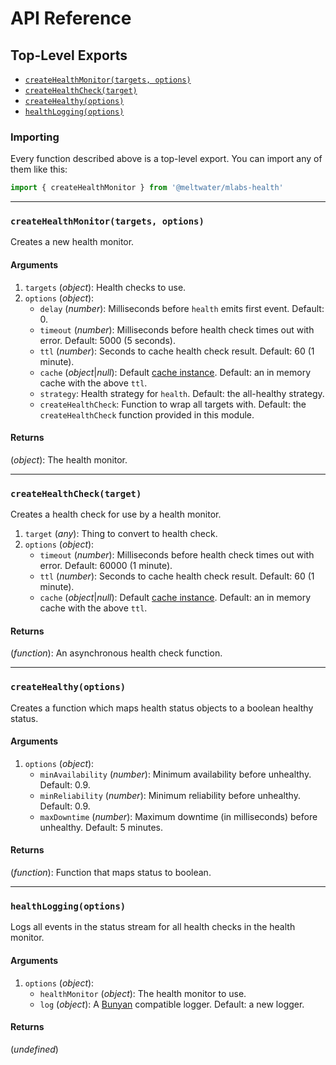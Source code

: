 # API Reference

## Top-Level Exports

- [`createHealthMonitor(targets, options)`](#createhealthmonitortargets-options)
- [`createHealthCheck(target)`](#createhealthchecktarget)
- [`createHealthy(options)`](#createhealthyoptions)
- [`healthLogging(options)`](#healthloggingoptions)

### Importing

Every function described above is a top-level export.
You can import any of them like this:

```js
import { createHealthMonitor } from '@meltwater/mlabs-health'
```

---
### `createHealthMonitor(targets, options)`

Creates a new health monitor.

#### Arguments

1. `targets` (*object*): Health checks to use.
2. `options` (*object*):
    - `delay` (*number*): Milliseconds before `health` emits first event.
      Default: 0.
    - `timeout` (*number*): Milliseconds before health check times out with error.
      Default: 5000 (5 seconds).
    - `ttl` (*number*): Seconds to cache health check result.
      Default: 60 (1 minute).
    - `cache` (*object*|*null*): Default [cache instance][node-cache-manager].
      Default: an in memory cache with the above `ttl`.
    - `strategy`: Health strategy for `health`.
      Default: the all-healthy strategy.
    - `createHealthCheck`: Function to wrap all targets with.
      Default: the `createHealthCheck` function provided in this module.

#### Returns

(*object*): The health monitor.

---
### `createHealthCheck(target)`

Creates a health check for use by a health monitor.

1. `target` (*any*): Thing to convert to health check.
2. `options` (*object*):
    - `timeout` (*number*): Milliseconds before health check times out with error.
      Default: 60000 (1 minute).
    - `ttl` (*number*): Seconds to cache health check result.
      Default: 60 (1 minute).
    - `cache` (*object*|*null*): Default [cache instance][node-cache-manager].
      Default: an in memory cache with the above `ttl`.

#### Returns

(*function*): An asynchronous health check function.

---
### `createHealthy(options)`

Creates a function which maps health status objects to a boolean healthy status.

#### Arguments

1. `options` (*object*):
    - `minAvailability` (*number*): Minimum availability before unhealthy.
      Default: 0.9.
    - `minReliability` (*number*): Minimum reliability before unhealthy.
      Default: 0.9.
    - `maxDowntime` (*number*): Maximum downtime (in milliseconds) before unhealthy.
      Default: 5 minutes.

#### Returns

(*function*): Function that maps status to boolean.

---
### `healthLogging(options)`

Logs all events in the status stream
for all health checks in the health monitor.

#### Arguments

1. `options` (*object*):
    - `healthMonitor` (*object*): The health monitor to use.
    - `log` (*object*): A [Bunyan] compatible logger.
      Default: a new logger.

#### Returns

(*undefined*)

[Bunyan]: https://github.com/trentm/node-bunyan
[node-cache-manager]: https://github.com/BryanDonovan/node-cache-manager
